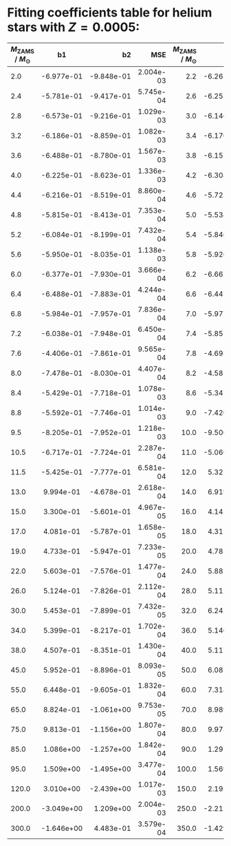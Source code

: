 # Fitting coefficients table for helium stars with  $Z=0.0005$: 

| $M_{\text{ZAMS}}$ / $M_{\odot}$  |  b1  | b2   | MSE  |   $M_{\text{ZAMS}}$ / $M_{\odot}$   |  b1 |  b2 |  MSE | 
| ------------------|:-------------:| ----:|----:|------:|------:|-------:|-------:|
| 2.0 |  -6.977e-01 |  -9.848e-01 |  2.004e-03 |  2.2 |  -6.263e-01 |  -9.665e-01 |  1.032e-03 | 
| 2.4 |  -5.781e-01 |  -9.417e-01 |  5.745e-04 |  2.6 |  -6.253e-01 |  -9.215e-01 |  2.307e-03 | 
| 2.8 |  -6.573e-01 |  -9.216e-01 |  1.029e-03 |  3.0 |  -6.146e-01 |  -9.014e-01 |  1.260e-03 | 
| 3.2 |  -6.186e-01 |  -8.859e-01 |  1.082e-03 |  3.4 |  -6.176e-01 |  -8.716e-01 |  8.142e-04 | 
| 3.6 |  -6.488e-01 |  -8.780e-01 |  1.567e-03 |  3.8 |  -6.155e-01 |  -8.648e-01 |  1.172e-03 | 
| 4.0 |  -6.225e-01 |  -8.623e-01 |  1.336e-03 |  4.2 |  -6.308e-01 |  -8.629e-01 |  1.242e-03 | 
| 4.4 |  -6.216e-01 |  -8.519e-01 |  8.860e-04 |  4.6 |  -5.723e-01 |  -8.413e-01 |  8.191e-04 | 
| 4.8 |  -5.815e-01 |  -8.413e-01 |  7.353e-04 |  5.0 |  -5.534e-01 |  -8.259e-01 |  8.340e-04 | 
| 5.2 |  -6.084e-01 |  -8.199e-01 |  7.432e-04 |  5.4 |  -5.846e-01 |  -8.106e-01 |  1.057e-03 | 
| 5.6 |  -5.950e-01 |  -8.035e-01 |  1.138e-03 |  5.8 |  -5.926e-01 |  -8.006e-01 |  9.644e-04 | 
| 6.0 |  -6.377e-01 |  -7.930e-01 |  3.666e-04 |  6.2 |  -6.667e-01 |  -7.887e-01 |  3.710e-04 | 
| 6.4 |  -6.488e-01 |  -7.883e-01 |  4.244e-04 |  6.6 |  -6.447e-01 |  -7.851e-01 |  3.162e-04 | 
| 6.8 |  -5.984e-01 |  -7.957e-01 |  7.836e-04 |  7.0 |  -5.977e-01 |  -7.981e-01 |  7.609e-04 | 
| 7.2 |  -6.038e-01 |  -7.948e-01 |  6.450e-04 |  7.4 |  -5.857e-01 |  -7.951e-01 |  8.028e-04 | 
| 7.6 |  -4.406e-01 |  -7.861e-01 |  9.565e-04 |  7.8 |  -4.693e-01 |  -7.855e-01 |  9.922e-04 | 
| 8.0 |  -7.478e-01 |  -8.030e-01 |  4.407e-04 |  8.2 |  -4.585e-01 |  -7.768e-01 |  8.663e-04 | 
| 8.4 |  -5.429e-01 |  -7.718e-01 |  1.078e-03 |  8.6 |  -5.347e-01 |  -7.667e-01 |  1.016e-03 | 
| 8.8 |  -5.592e-01 |  -7.746e-01 |  1.014e-03 |  9.0 |  -7.420e-01 |  -7.727e-01 |  5.671e-04 | 
| 9.5 |  -8.205e-01 |  -7.952e-01 |  1.218e-03 |  10.0 |  -9.500e-01 |  -8.156e-01 |  7.998e-04 | 
| 10.5 |  -6.717e-01 |  -7.724e-01 |  2.287e-04 |  11.0 |  -5.066e-01 |  -7.863e-01 |  8.686e-04 | 
| 11.5 |  -5.425e-01 |  -7.777e-01 |  6.581e-04 |  12.0 |  5.322e-01 |  -5.851e-01 |  8.049e-04 | 
| 13.0 |  9.994e-01 |  -4.678e-01 |  2.618e-04 |  14.0 |  6.919e-01 |  -5.142e-01 |  1.023e-03 | 
| 15.0 |  3.300e-01 |  -5.601e-01 |  4.967e-05 |  16.0 |  4.142e-01 |  -5.588e-01 |  1.072e-04 | 
| 17.0 |  4.081e-01 |  -5.787e-01 |  1.658e-05 |  18.0 |  4.311e-01 |  -5.829e-01 |  3.180e-05 | 
| 19.0 |  4.733e-01 |  -5.947e-01 |  7.233e-05 |  20.0 |  4.785e-01 |  -6.058e-01 |  1.617e-04 | 
| 22.0 |  5.603e-01 |  -7.576e-01 |  1.477e-04 |  24.0 |  5.882e-01 |  -7.782e-01 |  1.192e-04 | 
| 26.0 |  5.124e-01 |  -7.826e-01 |  2.112e-04 |  28.0 |  5.112e-01 |  -7.817e-01 |  1.338e-04 | 
| 30.0 |  5.453e-01 |  -7.899e-01 |  7.432e-05 |  32.0 |  6.242e-01 |  -8.059e-01 |  2.393e-04 | 
| 34.0 |  5.399e-01 |  -8.217e-01 |  1.702e-04 |  36.0 |  5.140e-01 |  -8.266e-01 |  1.873e-04 | 
| 38.0 |  4.507e-01 |  -8.351e-01 |  1.430e-04 |  40.0 |  5.117e-01 |  -8.497e-01 |  7.056e-05 | 
| 45.0 |  5.952e-01 |  -8.896e-01 |  8.093e-05 |  50.0 |  6.085e-01 |  -9.371e-01 |  1.274e-04 | 
| 55.0 |  6.448e-01 |  -9.605e-01 |  1.832e-04 |  60.0 |  7.318e-01 |  -1.004e+00 |  1.696e-04 | 
| 65.0 |  8.824e-01 |  -1.061e+00 |  9.753e-05 |  70.0 |  8.989e-01 |  -1.097e+00 |  1.038e-04 | 
| 75.0 |  9.813e-01 |  -1.156e+00 |  1.807e-04 |  80.0 |  9.973e-01 |  -1.192e+00 |  1.682e-04 | 
| 85.0 |  1.086e+00 |  -1.257e+00 |  1.842e-04 |  90.0 |  1.291e+00 |  -1.370e+00 |  3.000e-04 | 
| 95.0 |  1.509e+00 |  -1.495e+00 |  3.477e-04 |  100.0 |  1.569e+00 |  -1.559e+00 |  3.512e-04 | 
| 120.0 |  3.010e+00 |  -2.439e+00 |  1.017e-03 |  150.0 |  2.192e+00 |  -2.353e+00 |  6.618e-03 | 
| 200.0 |  -3.049e+00 |  1.209e+00 |  2.004e-03 |  250.0 |  -2.212e+00 |  8.212e-01 |  7.553e-04 | 
| 300.0 |  -1.646e+00 |  4.483e-01 |  3.579e-04 |  350.0 |  -1.429e+00 |  3.077e-01 |  6.159e-04 | 
      
